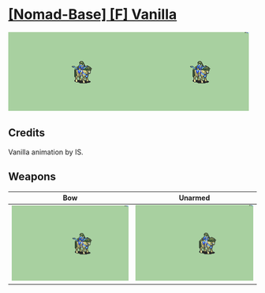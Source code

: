 # [\[Nomad-Base\] \[F\] Vanilla](./)
 

<img src="./5.%20Bow/Bow_000.png" alt="[Nomad-Base] [F] Vanilla standing" />

## Credits

Vanilla animation by IS.

## Weapons
 

|Bow |Unarmed |
|  :---: | :---: |
| <img alt="Bow animation" src="./5.%20Bow/Bow.gif" /> | <img alt="Unarmed animation" src="./8.%20Unarmed/Unarmed.gif" /> |
